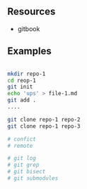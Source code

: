 ## Resources

* gitbook

## Examples

```sh

mkdir repo-1
cd reop-1
git init
echo 'ups' > file-1.md
git add .
....

git clone repo-1 repo-2
git clone repo-1 repo-3

# confict
# remote

# git log
# git grep
# git bisect
# git submodules


```
